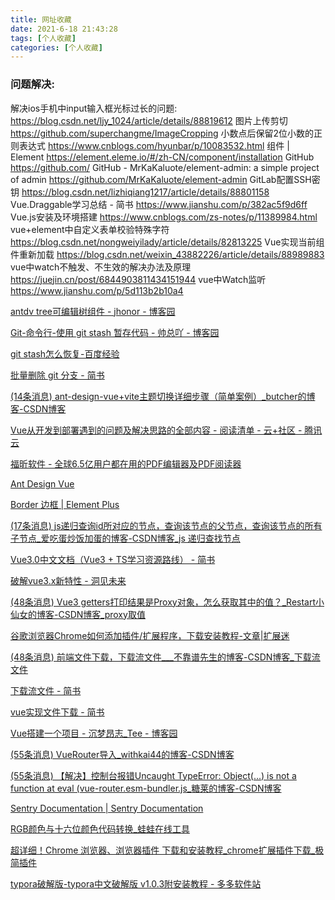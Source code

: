 ```yaml
---
title: 网址收藏
date: 2021-6-18 21:43:28
tags: [个人收藏]
categories: [个人收藏]
---
```


### **问题解决:**

解决ios手机中input输入框光标过长的问题: https://blog.csdn.net/ljy_1024/article/details/88819612
图片上传剪切 https://github.com/superchangme/ImageCropping
小数点后保留2位小数的正则表达式 https://www.cnblogs.com/hyunbar/p/10083532.html
组件 | Element https://element.eleme.io/#/zh-CN/component/installation
GitHub https://github.com/
GitHub - MrKaKaluote/element-admin: a simple project of admin https://github.com/MrKaKaluote/element-admin
GitLab配置SSH密钥 https://blog.csdn.net/lizhiqiang1217/article/details/88801158
Vue.Draggable学习总结 - 简书 https://www.jianshu.com/p/382ac5f9d6ff
Vue.js安装及环境搭建 https://www.cnblogs.com/zs-notes/p/11389984.html
vue+element中自定义表单校验特殊字符 https://blog.csdn.net/nongweiyilady/article/details/82813225
Vue实现当前组件重新加载 https://blog.csdn.net/weixin_43882226/article/details/88989883
vue中watch不触发、不生效的解决办法及原理 https://juejin.cn/post/6844903811434151944
vue中Watch监听 https://www.jianshu.com/p/5d113b2b10a4

[antdv tree可编辑树组件 - jhonor - 博客园](https://www.cnblogs.com/jhonor/articles/15002031.html)

[Git-命令行-使用 git stash 暂存代码 - 帅总吖 - 博客园](https://www.cnblogs.com/mzy520/p/11282751.html)

[git stash怎么恢复-百度经验](https://jingyan.baidu.com/article/7e44095386e1a06fc1e2ef33.html)

[批量删除 git 分支 - 简书](https://www.jianshu.com/p/3602f666799a)

[(14条消息) ant-design-vue+vite主题切换详细步骤（简单案例）_butcher的博客-CSDN博客](https://blog.csdn.net/weixin_46827107/article/details/121235768)

[Vue从开发到部署遇到的问题及解决思路的全部内容 - 阅读清单 - 云+社区 - 腾讯云](https://cloud.tencent.com/developer/inventory/1544)

[福昕软件 - 全球6.5亿用户都在用的PDF编辑器及PDF阅读器](https://www.foxitsoftware.cn/)

[Ant Design Vue](https://2x.antdv.com/components/tree-cn)

[Border 边框 | Element Plus](https://element-plus.gitee.io/zh-CN/component/border.html#边框样式)

[(17条消息) js递归查询id所对应的节点，查询该节点的父节点，查询该节点的所有子节点_爱吃蛋炒饭加蛋的博客-CSDN博客_js 递归查找节点](https://blog.csdn.net/qq_27104997/article/details/103617219?utm_medium=distribute.pc_aggpage_search_result.none-task-blog-2~aggregatepage~first_rank_ecpm_v1~rank_v31_ecpm-4-103617219.pc_agg_new_rank&utm_term=js+嵌套数组+通过子节点找到父节点&spm=1000.2123.3001.4430)

[Vue3.0中文文档（Vue3 + TS学习资源路线） - 简书](https://www.jianshu.com/p/0791fc7e120c)

[破解vue3.x新特性 - 洞见未来](http://www.liulongbin.top:8085/#/?id=_3-setup)

[(48条消息) Vue3 getters打印结果是Proxy对象，怎么获取其中的值？_Restart小仙女的博客-CSDN博客_proxy取值](https://blog.csdn.net/weixin_58347102/article/details/117044108)

[谷歌浏览器Chrome如何添加插件/扩展程序，下载安装教程-文章|扩展迷](https://www.extfans.com/articles/1728/)

[(48条消息) 前端文件下载，下载流文件___不靠谱先生的博客-CSDN博客_下载流文件](https://blog.csdn.net/weixin_43871703/article/details/109378910)

[下载流文件 - 简书](https://www.jianshu.com/p/f2bfd6c4186d)

[vue实现文件下载 - 简书](https://www.jianshu.com/p/cf2dffbee212)

[Vue搭建一个项目 - 沉梦昂志_Tee - 博客园](https://www.cnblogs.com/KeithTee/p/15991664.html)

[(55条消息) VueRouter导入_withkai44的博客-CSDN博客](https://blog.csdn.net/withkai44/article/details/125128897)

[(55条消息) 【解决】控制台报错Uncaught TypeError: Object(...) is not a function at eval (vue-router.esm-bundler.js_糖莱的博客-CSDN博客](https://blog.csdn.net/weixin_44541213/article/details/123899488)

[Sentry Documentation | Sentry Documentation](https://docs.sentry.io/)

[RGB颜色与十六位颜色代码转换_蛙蛙在线工具](https://www.iamwawa.cn/color.html)

[超详细！Chrome 浏览器、浏览器插件 下载和安装教程_chrome扩展插件下载_极简插件](https://chrome.zzzmh.cn/help?token=setup)

[typora破解版-typora中文破解版 v1.0.3附安装教程 - 多多软件站](http://www.ddooo.com/softdown/220391.htm)
